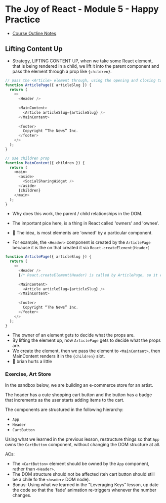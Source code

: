 # The Joy of React - Module 5 - Happy Practice

- [Course Outline Notes](../course-notes.md)

## Lifting Content Up

- Strategy, LIFTING CONTENT UP, when we take some React element, that is being rendered in a child, we lift it into the parent component and pass the element through a prop like `{children}`.

```JAVASCRIPT
// pass the <Article> element through, using the opening and closing tags syntax of <MainContent>
function ArticlePage({ articleSlug }) {
  return (
    <>
      <Header />
      
      <MainContent>
        <Article articleSlug={articleSlug} />
      </MainContent>
      
      <footer>
        Copyright “The News” Inc.
      </footer>
    </>
  );
}

// use children prop
function MainContent({ children }) {
  return (
    <main>
      <aside>
        <SocialSharingWidget />
      </aside>
      {children}
    </main>
  );
}
```

- Why does this work, the parent / child relationships in the DOM.
- The important pice here, is a thing in React called 'owners' and 'ownee'.
- 🤔 The idea, is most elements are 'owned' by a particular component.

- For example, the `<Header>` component is created by the `ArticlePage` because it is the on that created it via `React.createElement(Header)`

```JAVASCRIPT
function ArticlePage({ articleSlug }) {
  return (
    <>
      <Header />
      {/* React.createElement(Header) is called by ArticlePage, so it owns Header */}
      
      <MainContent>
        <Article articleSlug={articleSlug} />
      </MainContent>
      
      <footer>
        Copyright “The News” Inc.
      </footer>
    </>
  );
}
```

- The owner of an element gets to decide what the props are.
- By lifting the element up, now `ArticlePage` gets to decide what the props are.
- We create the element, then we pass the element to `<MainContent>`, then MainContent renders it in the `{children}` slot.
- 🤔 brian hurts a little

### Exercise, Art Store

In the sandbox below, we are building an e-commerce store for an artist.

The header has a cute shopping cart button and the button has a badge that increments as the user starts adding items to the cart.

The components are structured in the following hierarchy:

- `App`
- `Header`
- `CartButton`

Using what we learned in the previous lesson, restructure things so that `App` owns the `CartButton` component, without changing the DOM structure at all.

ACs:

- The `<CartButton>` element should be owned by the `App` component, rather than `<Header>`.
- The DOM structure should not be affected (teh cart button should still be a chile fo the `<header>` DOM node).
- Bonus: Using what we learned in the "Leveraging Keys" lesson, up date the code so that the 'fade' animation re-triggers whenever the number changes.
